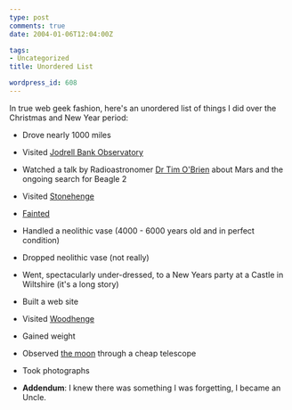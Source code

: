 ```yaml
---
type: post
comments: true
date: 2004-01-06T12:04:00Z

tags:
- Uncategorized
title: Unordered List

wordpress_id: 608
---
```


In true web geek fashion, here's an unordered list of things I did over the Christmas and New Year period:



	


	
  * Drove nearly 1000 miles

		
  * Visited [Jodrell Bank Observatory](http://www.jb.man.ac.uk/)

		
  * Watched a talk by Radioastronomer [Dr Tim O'Brien](http://www.jb.man.ac.uk/~tob/) about Mars and the ongoing search for Beagle 2 

		
  * Visited [Stonehenge](http://en.wikipedia.org/wiki/Stonehenge)

		
  * [Fainted](http://en.wikipedia.org/wiki/Fainting)

		
  * Handled a neolithic vase (4000 - 6000 years old and in perfect condition)

		
  * Dropped neolithic vase (not really)

		
  * Went, spectacularly under-dressed, to a New Years party at a Castle in Wiltshire (it's a long story)

		
  * Built a web site

		
  * Visited [Woodhenge ](http://en.wikipedia.org/wiki/Woodhenge)

		
  * Gained weight

		
  * Observed [the moon](http://en2.wikipedia.org/wiki/Moon) through a cheap telescope

		
  * Took photographs

		
  * **Addendum**: I knew there was something I was forgetting, I became an Uncle.

	
